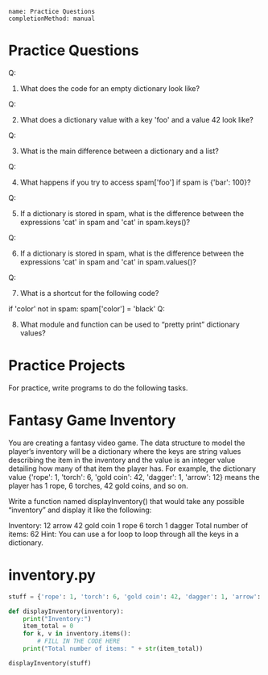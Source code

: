 ```ngMeta
name: Practice Questions
completionMethod: manual
```
# Practice Questions

Q:

1. What does the code for an empty dictionary look like?

Q:

2. What does a dictionary value with a key 'foo' and a value 42 look like?

Q:

3. What is the main difference between a dictionary and a list?

Q:

4. What happens if you try to access spam['foo'] if spam is {'bar': 100}?

Q:

5. If a dictionary is stored in spam, what is the difference between the expressions 'cat' in spam and 'cat' in spam.keys()?

Q:

6. If a dictionary is stored in spam, what is the difference between the expressions 'cat' in spam and 'cat' in spam.values()?

Q:

7. What is a shortcut for the following code?


if 'color' not in spam:
    spam['color'] = 'black'
Q:

8. What module and function can be used to “pretty print” dictionary values?

# Practice Projects
For practice, write programs to do the following tasks.

# Fantasy Game Inventory
You are creating a fantasy video game. The data structure to model the player’s inventory will be a dictionary where the keys are string values describing the item in the inventory and the value is an integer value detailing how many of that item the player has. For example, the dictionary value {'rope': 1, 'torch': 6, 'gold coin': 42, 'dagger': 1, 'arrow': 12} means the player has 1 rope, 6 torches, 42 gold coins, and so on.

Write a function named displayInventory() that would take any possible “inventory” and display it like the following:


Inventory:
12 arrow
42 gold coin
1 rope
6 torch
1 dagger
Total number of items: 62
Hint: You can use a for loop to loop through all the keys in a dictionary.


# inventory.py
```python
stuff = {'rope': 1, 'torch': 6, 'gold coin': 42, 'dagger': 1, 'arrow': 12}

def displayInventory(inventory):
    print("Inventory:")
    item_total = 0
    for k, v in inventory.items():
        # FILL IN THE CODE HERE
    print("Total number of items: " + str(item_total))

displayInventory(stuff)
```
